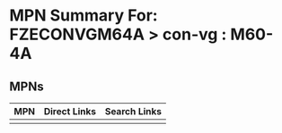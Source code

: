 



# MPN Summary For: FZECONVGM64A > con-vg : M60-4A

## MPNs
  

|MPN|Direct Links|Search Links|
| :--- | :--- | :--- |
||||
